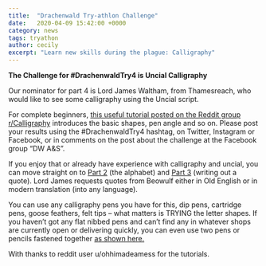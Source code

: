 ```yaml
---
title:  "Drachenwald Try-athlon Challenge"
date:   2020-04-09 15:42:00 +0000
category: news
tags: tryathon
author: cecily
excerpt: "Learn new skills during the plague: Calligraphy"
---
```

**The Challenge for #DrachenwaldTry4 is Uncial Calligraphy**

Our nominator for part 4 is Lord James Waltham, from Thamesreach, who would like to see some calligraphy using the Uncial script.

For complete beginners, [this useful tutorial posted on the Reddit group r/Calligraphy](https://www.reddit.com/r/Calligraphy/comments/9t6d9l/study_sessions_uncial_part_1_getting_started/) introduces the basic shapes, pen angle and so on. Please post your results using the #DrachenwaldTry4 hashtag, on Twitter, Instagram or Facebook, or in comments on the post about the challenge at the Facebook group “DW A&S”.

If you enjoy that or already have experience with calligraphy and uncial, you can move straight on to [Part 2](https://www.reddit.com/r/Calligraphy/comments/9v889d/study_sessions_uncial_part_2_majuscule/?st=jo8zug2y&sh=6509b414) (the alphabet) and [Part 3](https://www.reddit.com/r/Calligraphy/comments/9x9l82/study_sessions_uncial_part_3_words_and_quotes/) (writing out a quote). Lord James requests quotes from Beowulf either in Old English or in modern translation (into any language).

You can use any calligraphy pens you have for this, dip pens, cartridge pens, goose feathers, felt tips – what matters is TRYING the letter shapes. If you haven’t got any flat nibbed pens and can’t find any in whatever shops are currently open or delivering quickly, you can even use two pens or pencils fastened together [as shown here.](https://www.youtube.com/watch?v=ozPSAM_lNEs)

With thanks to reddit user u/ohhimadeamess for the tutorials.
